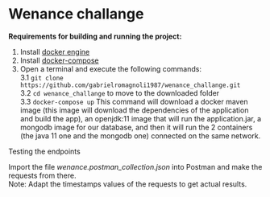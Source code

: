 # Wenance challange

**Requirements for building and running the project:**

1. Install [docker engine](https://docs.docker.com/engine/install)
2. Install [docker-compose](https://docs.docker.com/compose/install/)
3. Open a terminal and execute the following commands:\
    3.1 `git clone https://github.com/gabrielromagnoli1987/wenance_challange.git` \
    3.2 `cd wenance_challange` to move to the downloaded folder \
    3.3 `docker-compose up` This command will download a docker maven image
   (this image will download the dependencies of the application and build the app),
   an openjdk:11 image that will run the application.jar,
   a mongodb image for our database, and then it will run the 2 containers (the java 11 one and the mongodb one) connected on the same network.
   
Testing the endpoints

Import the file *wenance.postman_collection.json* into Postman and make the requests from there. \
Note: Adapt the timestamps values of the requests to get actual results. 